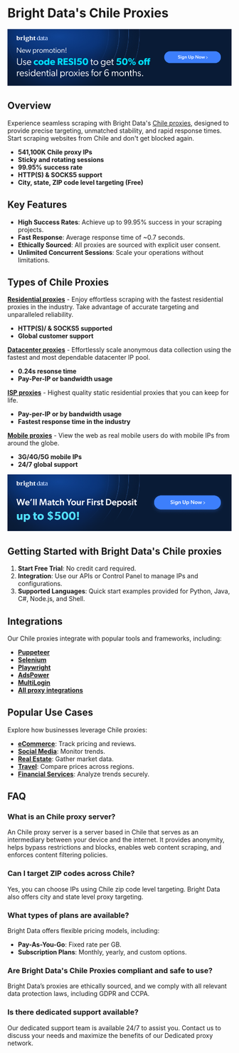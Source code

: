 # Bright Data's Chile Proxies

[![Promo](https://github.com/luminati-io/Rotating-Residential-Proxies/blob/main/50%25%20off%20promo.png)](https://brightdata.com/locations/cl) 

## Overview
Experience seamless scraping with Bright Data's [Chile proxies](https://brightdata.com/locations/cl), designed to provide precise targeting, unmatched stability, and rapid response times. Start scraping websites from Chile and don't get blocked again.

- **541,100K Chile proxy IPs**
- **Sticky and rotating sessions**
- **99.95% success rate**
- **HTTP(S) & SOCKS5 support**
- **City, state, ZIP code level targeting (Free)**

## Key Features
- **High Success Rates**: Achieve up to 99.95% success in your scraping projects.
- **Fast Response**: Average response time of ~0.7 seconds.
- **Ethically Sourced**: All proxies are sourced with explicit user consent.
- **Unlimited Concurrent Sessions**: Scale your operations without limitations.

## Types of Chile Proxies

**[**Residential proxies**](https://brightdata.com/proxy-types/residential-proxies)** - Enjoy effortless scraping with the fastest residential proxies in the industry. Take advantage of accurate targeting and unparalleled reliability.
  
- **HTTP(S)/ & SOCKS5 supported**
- **Global customer support**

**[**Datacenter proxies**](https://brightdata.com/proxy-types/datacenter-proxies)** - Effortlessly scale anonymous data collection using the fastest and most dependable datacenter IP pool.

- **0.24s resonse time**
- **Pay-Per-IP or bandwidth usage**

**[**ISP proxies**](https://brightdata.com/proxy-types/isp-proxies)** - Highest quality static residential proxies that you can keep for life.
  
- **Pay-per-IP or by bandwidth usage**
- **Fastest response time in the industry**

**[**Mobile proxies**](https://brightdata.com/proxy-types/mobile-proxies)** - View the web as real mobile users do with mobile IPs from around the globe.
  
- **3G/4G/5G mobile IPs**
- **24/7 global support**

[![Promo](https://github.com/luminati-io/LinkedIn-Scraper/blob/main/Proxies%20and%20scrapers%20GitHub%20bonus%20banner.png)](https://brightdata.com/locations/cl) 

## Getting Started with Bright Data's Chile proxies
1. **Start Free Trial**: No credit card required.
2. **Integration**: Use our APIs or Control Panel to manage IPs and configurations.
3. **Supported Languages**: Quick start examples provided for Python, Java, C#, Node.js, and Shell.

## Integrations
Our Chile proxies integrate with popular tools and frameworks, including:

- [**Puppeteer**](https://brightdata.com/integration/puppeteer)
- [**Selenium**](https://brightdata.com/integration/selenium)
- [**Playwright**](https://brightdata.com/integration/playwright)
- [**AdsPower**](https://brightdata.com/integration/adspower)
- [**MultiLogin**](https://brightdata.com/integration/multilogin)
- [**All proxy integrations**](https://brightdata.com/integration)

## Popular Use Cases
Explore how businesses leverage Chile proxies:

- [**eCommerce**](https://brightdata.com/use-cases/ecommerce): Track pricing and reviews.
- [**Social Media**](https://brightdata.com/use-cases/social-media-for-marketing): Monitor trends.
- [**Real Estate**](https://brightdata.com/use-cases/real-estate): Gather market data.
- [**Travel**](https://brightdata.com/use-cases/travel): Compare prices across regions.
- [**Financial Services**](https://brightdata.com/use-cases/financial): Analyze trends securely.

## FAQ

### What is an Chile proxy server?
An Chile proxy server is a server based in Chile that serves as an intermediary between your device and the internet. It provides anonymity, helps bypass restrictions and blocks, enables web content scraping, and enforces content filtering policies.

### Can I target ZIP codes across Chile?
Yes, you can choose IPs using Chile zip code level targeting. Bright Data also offers city and state level proxy targeting.

### What types of plans are available? 
Bright Data offers flexible pricing models, including:

- **Pay-As-You-Go**: Fixed rate per GB.
- **Subscription Plans**: Monthly, yearly, and custom options.

### Are Bright Data's Chile Proxies compliant and safe to use?
Bright Data’s proxies are ethically sourced, and we comply with all relevant data protection laws, including GDPR and CCPA.

### Is there dedicated support available?
Our dedicated support team is available 24/7 to assist you. Contact us to discuss your needs and maximize the benefits of our Dedicated proxy network.
